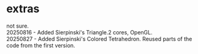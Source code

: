 # extras
not sure.  
20250816 - Added Sierpinski's Triangle.2 cores, OpenGL.  
20250827 - Added Sierpinski's Colored Tetrahedron. Reused parts of the code from the first version.
